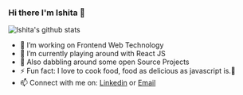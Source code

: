 ### Hi there I'm Ishita 👋

![Ishita's github stats](https://github-readme-stats.vercel.app/api?username=ishitajaiswal4m&hide=issues)
- 🔭 I’m working on Frontend Web Technology 
- 🚀 I’m currently playing around with React JS
- 🌱 Also dabbling around some open Source Projects
- ⚡ Fun fact: I love to cook food, food as delicious as javascript is.🤤
- 📫 Connect with me on: [Linkedin](https://www.linkedin.com/in/ishita4m/) or [Email](mailto:ishitajaiswal4m@gmail.com)  